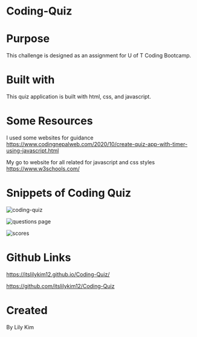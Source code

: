# Coding-Quiz

# Purpose 
This challenge is designed as an assignment for U of T Coding Bootcamp. 

# Built with 
This quiz application is built with html, css, and javascript. 

# Some Resources 
I used some websites for guidance https://www.codingnepalweb.com/2020/10/create-quiz-app-with-timer-using-javascript.html 

My go to website for all related for javascript and css styles
https://www.w3schools.com/

# Snippets of Coding Quiz
![coding-quiz](https://user-images.githubusercontent.com/78708872/111916788-0eca7500-8a53-11eb-83e4-3bbbbc801b66.PNG)

![questions page](https://user-images.githubusercontent.com/78708872/111916866-610b9600-8a53-11eb-9f30-84f3f4e870b2.PNG)

![scores](https://user-images.githubusercontent.com/78708872/111916861-59e48800-8a53-11eb-8b7d-b64f58f17c53.PNG)

# Github Links 
https://itslilykim12.github.io/Coding-Quiz/ 

https://github.com/itslilykim12/Coding-Quiz

# Created 
By Lily Kim


